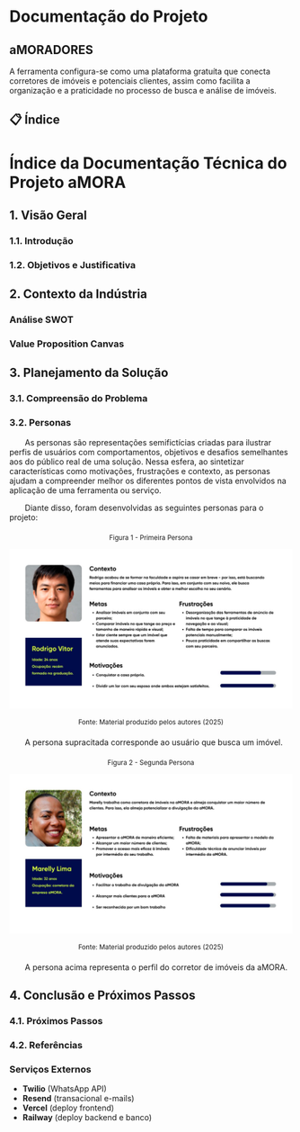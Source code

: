 # Documentação do Projeto

## aMORADORES

A ferramenta configura-se como uma plataforma gratuíta que conecta corretores de imóveis e potenciais clientes, assim como facilita a organização e a praticidade no processo de busca e análise de imóveis. 

## 📋 Índice

# Índice da Documentação Técnica do Projeto aMORA

## 1. Visão Geral

### 1.1. Introdução 

### 1.2. Objetivos e Justificativa  

## 2. Contexto da Indústria

### Análise SWOT  

### Value Proposition Canvas  

## 3. Planejamento da Solução

### 3.1. Compreensão do Problema  


### 3.2. Personas  

&nbsp; &nbsp; &nbsp; &nbsp;As personas são representações semifictícias criadas para ilustrar perfis de usuários com comportamentos, objetivos e desafios semelhantes aos do público real de uma solução. Nessa esfera, ao sintetizar características como motivações, frustrações e contexto, as personas ajudam a compreender melhor os diferentes pontos de vista envolvidos na aplicação de uma ferramenta ou serviço.

&nbsp; &nbsp; &nbsp; &nbsp;Diante disso, foram desenvolvidas as seguintes personas para o projeto:

<div align = "center">
    
<sub>Figura 1 - Primeira Persona </sub>
    
<img src = "../assets/persona1.png">

<sup>Fonte: Material produzido pelos autores (2025)</sup>

</div>

&nbsp; &nbsp; &nbsp; &nbsp;A persona supracitada corresponde ao usuário que busca um imóvel.

<div align = "center">
    
<sub>Figura 2 - Segunda Persona </sub>
    
<img src = "../assets/persona2.png">
  
<sup>Fonte: Material produzido pelos autores (2025)</sup>

</div>

&nbsp; &nbsp; &nbsp; &nbsp;A persona acima representa o perfil do corretor de imóveis da aMORA.

## 4. Conclusão e Próximos Passos

### 4.1. Próximos Passos  

### 4.2. Referências

### Serviços Externos
- **Twilio** (WhatsApp API)
- **Resend** (transacional e-mails)
- **Vercel** (deploy frontend)
- **Railway** (deploy backend e banco)
